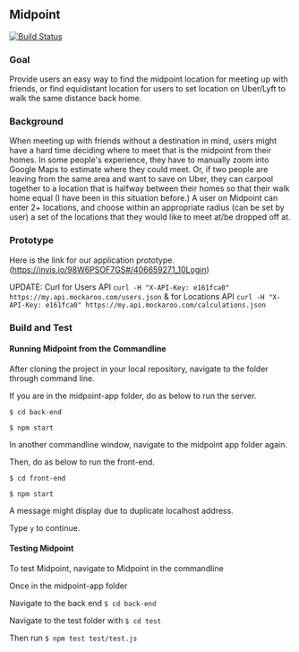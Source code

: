 ## Midpoint

[![Build Status](https://travis-ci.com/nyu-software-engineering/spring-2020-virtual-volcano.svg?branch=master)](https://travis-ci.com/nyu-software-engineering/spring-2020-virtual-volcano)

  ### Goal
Provide users an easy way to find the midpoint location for meeting up with friends, or find equidistant location for users to set location on Uber/Lyft to walk the same distance back home. 

  ### Background
When meeting up with friends without a destination in mind, users might have a hard time deciding
where to meet that is the midpoint from their homes. In some people's experience, they have to manually 
zoom into Google Maps to estimate where they could meet. Or, if two people are leaving from the same area and want
to save on Uber, they can carpool together to a location that is halfway between their homes so that their walk home
equal (I have been in this situation before.) A user on Midpoint can enter 2+ locations, and choose within an appropriate
radius (can be set by user) a set of the locations that they would like to meet at/be dropped off at.


  ### Prototype 
Here is the link for our application prototype.(https://invis.io/98W6PSOF7GS#/406659271_10Login)

UPDATE: Curl for Users API `curl -H "X-API-Key: e161fca0" https://my.api.mockaroo.com/users.json` & for Locations API `curl -H "X-API-Key: e161fca0" https://my.api.mockaroo.com/calculations.json`

  ### Build and Test
  #### Running Midpoint from the Commandline
After cloning the project in your local repository, navigate to the folder through command line.  
  
If you are in the midpoint-app folder, do as below to run the server.  
  
`$ cd back-end`  
  
`$ npm start`  
  
In another commandline window, navigate to the midpoint app folder again.  
  
Then, do as below to run the front-end.  
  
`$ cd front-end`  
  
`$ npm start`  
  
A message might display due to duplicate localhost address.  
  
Type `y` to continue.  
  
  #### Testing Midpoint

To test Midpoint, navigate to Midpoint in the commandline

Once in the midpoint-app folder

Navigate to the back end `$ cd back-end`

Navigate to the test folder with `$ cd test`

Then run `$ npm test test/test.js`







